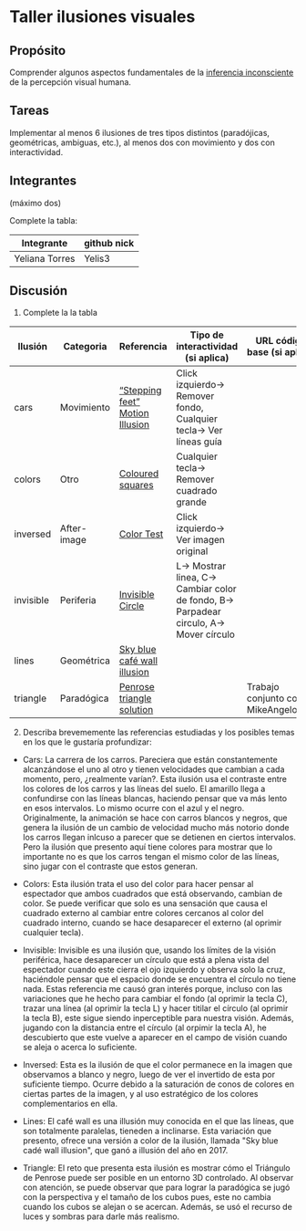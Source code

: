 # Taller ilusiones visuales

## Propósito

Comprender algunos aspectos fundamentales de la [inferencia inconsciente](https://github.com/VisualComputing/Cognitive) de la percepción visual humana.

## Tareas

Implementar al menos 6 ilusiones de tres tipos distintos (paradójicas, geométricas, ambiguas, etc.), al menos dos con movimiento y dos con interactividad.

## Integrantes
(máximo dos)

Complete la tabla:

| Integrante | github nick |
|------------|-------------|
| Yeliana Torres | Yelis3 |

## Discusión

1. Complete la la tabla

| Ilusión  | Categoria | Referencia | Tipo de interactividad (si aplica) | URL código base (si aplica) |
|----------|-----------|------------|------------------------------------|-----------------------------|
| cars     | Movimiento | [“Stepping feet” Motion Illusion](http://michaelbach.de/ot/mot-feetLin/index.html) | Click izquierdo-> Remover fondo, Cualquier tecla-> Ver líneas guía |  |
| colors   | Otro | [Coloured squares](https://www.youtube.com/watch?v=0NPH_udOOek&t=87s) | Cualquier tecla-> Remover cuadrado grande |  |
| inversed | After-image | [Color Test](https://www.youtube.com/watch?v=FhZrU6g9seg&list=PLvFsG9gYFxY_lAm8jnex08LeiGMTiZQOW) | Click izquierdo-> Ver imagen original |  |
| invisible| Periferia | [Invisible Circle](https://www.youtube.com/watch?v=0NPH_udOOek&t=3s) | L-> Mostrar linea, C-> Cambiar color de fondo, B-> Parpadear circulo, A-> Mover círculo |  |
| lines    | Geométrica | [Sky blue café wall illusion](http://illusionoftheyear.com/2017/10/skye-blue-cafe-wall-illusion/) |  |  |
| triangle | Paradógica | [Penrose triangle solution](https://co.pinterest.com/pin/469641067374630272/?lp=true) |  | Trabajo conjunto con MikeAngelo007 |

2. Describa brevememente las referencias estudiadas y los posibles temas en los que le gustaría profundizar:

- Cars: La carrera de los carros. Pareciera que están constantemente alcanzándose el uno al otro y tienen velocidades que cambian a cada momento, pero, ¿realmente varían?. Esta ilusión usa el contraste entre los colores de los carros y las líneas del suelo. El amarillo llega a confundirse con las líneas blancas, haciendo pensar que va más lento en esos intervalos. Lo mismo ocurre con el azul y el negro. Originalmente, la animación se hace con carros blancos y negros, que genera la ilusión de un cambio de velocidad mucho más notorio donde los carros llegan inlcuso a parecer que se detienen en ciertos intervalos. Pero la ilusión que presento aquí tiene colores para mostrar que lo importante no es que los carros tengan el mismo color de las líneas, sino jugar con el contraste que estos generan.

- Colors: Esta ilusión trata el uso del color para hacer pensar al espectador que ambos cuadrados que está observando, cambian de color. Se puede verificar que solo es una sensación que causa el cuadrado externo al cambiar entre colores cercanos al color del cuadrado interno, cuando se hace desaparecer el externo (al oprimir cualquier tecla).

- Invisible: Invisible es una ilusión que, usando los límites de la visión periférica, hace desaparecer un círculo que está a plena vista del espectador cuando este cierra el ojo izquierdo y observa solo la cruz, haciéndole pensar que el espacio donde se encuentra el círculo no tiene nada. Estas referencia me causó gran interés porque, incluso con las variaciones que he hecho para cambiar el fondo (al oprimir la tecla C), trazar una línea (al oprimir la tecla L) y hacer titilar el círculo (al oprimir la tecla B), este sigue siendo inperceptible para nuestra visión. Además, jugando con la distancia entre el círculo (al orpimir la tecla A), he descubierto que este vuelve a aparecer en el campo de visión cuando se aleja o acerca lo suficiente.

- Inversed: Esta es la ilusión de que el color permanece en la imagen que observamos a blanco y negro, luego de ver el invertido de esta por suficiente tiempo. Ocurre debido a la saturación de conos de colores en ciertas partes de la imagen, y al uso estratégico de los colores complementarios en ella.
- Lines: El café wall es una illusión muy conocida en el que las líneas, que son totalmente paralelas, tieneden a inclinarse. Esta variación que presento, ofrece una versión a color de la ilusión, llamada "Sky blue cadé wall illusion", que ganó a illusión del año en 2017.

- Triangle: El reto que presenta esta ilusión es mostrar cómo el Triángulo de Penrose puede ser posible en un entorno 3D controlado. Al observar con atención, se puede observar que para lograr la paradógica se jugó con la perspectiva y el tamaño de los cubos pues, este no cambia cuando los cubos se alejan o se acercan. Además, se usó el recurso de luces y sombras para darle más realismo.
